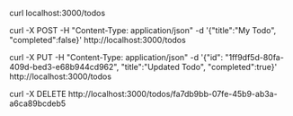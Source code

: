 curl localhost:3000/todos

curl -X POST -H "Content-Type: application/json" -d '{"title":"My Todo", "completed":false}' http://localhost:3000/todos

curl -X PUT -H "Content-Type: application/json" -d '{"id": "1ff9df5d-80fa-409d-bed3-e68b944cd962", "title":"Updated Todo", "completed":true}' http://localhost:3000/todos

curl -X DELETE http://localhost:3000/todos/fa7db9bb-07fe-45b9-ab3a-a6ca89bcdeb5
